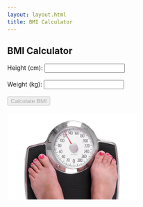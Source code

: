 ```yaml
---
layout: layout.html
title: BMI Calculator
---
```


<h2>BMI Calculator</h2>

<form id="bmi-form">
  <label for="height">Height (cm):</label>
  <input type="number" id="height" oninput="checkFormCompletion()">
  <br><br>
  <label for="weight">Weight (kg):</label>
  <input type="number" id="weight" step="0.1" oninput="checkFormCompletion()">
  <br><br>
  <button type="submit" disabled="true">Calculate BMI</button>
</form>

<br>

<div id="bmi-result" style="display: none;" class="results">
    <h3 id="bmi-value"><h3>
</div>

<img src="/assets/images/scales.png" alt="scales" width=300px>

<!-- BMI info (initially hidden) -->
<div id="bmi-info" style="display: none; text-align: centre; margin-top: 2rem;">

  <hr>

  Body mass index (BMI) is a value derived from the weight and height of a person. The BMI is defined as the body mass divided by the square of the body height, and is expressed in units of kg/m2.

  The Body Mass Index (BMI) is a "rule of thumb" used to broadly categorize a person as underweight, normal weght, overweight or obese.
  
   <a href="https://digital.nhs.uk/data-and-information/publications/statistical/health-survey-for-england/2021">In 2021</a>, 28% of adults in the UK were obese (BMI > 30) and 64% of adults were overweight or obese.
   
   Obesity is linked with an increased risk of heart disease, type 2 diabetes, and some cancers. Both low and high BMIs are associated with increased all cause mortality, with the risk increasing with distance from the 20-25 range.

  <hr>

  <h3>limitations</h3>

  BMI has limitations when applied to individuals, and should be interpreted alongside other indicators such as waist circumference, fitness level, and metabolic health.

  BMI does not differentiate between fat and muscle mass. Athletes or individuals with higher muscle content may be classified as overweight or even obese, despite having low body fat and excellent cardiovascular health.
  
  Similarly, BMI does not account for fat distribution, which is an important factor in health risk. Visceral fat (fat around the abdominal organs) poses a higher health risk than fat stored in other areas, but BMI cannot distinguish this.

  BMI does not account for age, sex, or ethnicity- all of which influence body composition. Older adults may lose muscle mass and gain fat without a significant change in BMI, and some ethnic groups may experience metabolic risks at lower BMI thresholds than others.


</div>

<script>
  function checkFormCompletion() {
    const height = document.getElementById('height').value;
    const weight = document.getElementById('weight').value;
    const button = document.querySelector('#bmi-form button');

    if (height && weight) {
      button.disabled = false;
    } else {
      button.disabled = true;
    }
  }

  document.getElementById('bmi-form').addEventListener('submit', function(event) {
    event.preventDefault();
    const height = parseFloat(document.getElementById('height').value) / 100;
    const weight = parseFloat(document.getElementById('weight').value);
    const bmi = (weight / (height * height)).toFixed(1);

    let category = '';
    if (bmi < 18.5) category = 'Underweight';
    else if (bmi < 25) category = 'Normal weight';
    else if (bmi < 30) category = 'E66 Overweight';
    else if (bmi < 35) category = 'E66.811 Obesity 1';
    else if (bmi < 40) category = 'E66.812 Obesity 2';
    else category = 'E66.813 Obesity 3';

    document.getElementById('bmi-value').textContent = `BMI ${bmi} kg/m² (${category})`;
    document.getElementById('bmi-result').style.display = "block";
    document.getElementById('bmi-info').style.display = 'block';
  });
</script>
